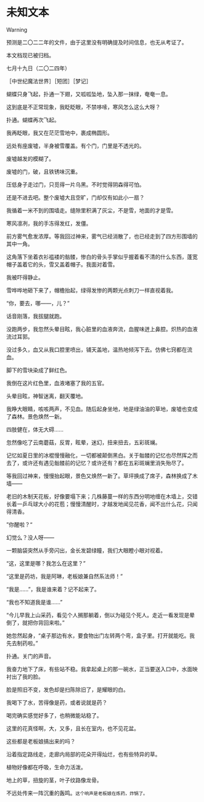 # 未知文本

> [!WARNING]
>
> 预测是二〇二二年的文件，由于这里没有明确提及时间信息，也无从考证了。
>
> 本文档现已被归档。
>
> 七月十九日（二〇二四年）

［中世纪魔法世界］［短团］［梦记］

蝴蝶只身飞起，扑通一下翅，又呱呱坠地，坠入那一抹绿，奄奄一息。

这到底是不正常现象，我眨眨眼，不禁哆嗦，寒风怎么这么大呀？

扑通。蝴蝶再次飞起。

我再眨眼，我又在茫茫雪地中，裹成椭圆形。

远处有座废墟，半身被雪覆盖。有个门，门里是不透光的。

废墟越发的模糊了。

废墟的门，破，且铁锈味沉重。

压低身子走过门，只觅得一片乌黑。不时觉得阴森得可怕。

还是不进去吧。整个废墟大且空旷，门却仅有如此小一扇？

我循着一米不到的围墙走。缝隙里积满了灰尘，不是雪，地面的才是雪。

寒风凛冽，我的手冻得发红，发僵。

前方雾气愈发浓厚。等我回过神来，雾气已经消散了，也已经走到了四方形围墙的其中一角。

这角落下坐着衣衫褴褛的骷髅，惨白的骨头手掌似乎握着看不清的什么东西，蓬宽帽子盖着它的头，雪又盖着帽子。我面对着雪。

我被吓得静止。

雪哗哗地砸下来了，帽檐抬起，绿得发惨的两颗光点刺刀一样直视着我。

“你，要去，哪——，儿？”

话音刚落，我拔腿就跑。

没跑两步，我忽然头晕目眩，我心脏里的血液奔流，血腥味迸上鼻腔。炽热的血液流过耳郭。

没过多久，血又从我口腔里喷出，铺天盖地，温热地倾泻下去。仿佛七窍都在流血。

脚下的雪块染成了鲜红色。

我倒在这片红色里，血液堵塞了我的五官。

头晕目眩，神智迷离，翻天覆地。

我睁大眼睛，咳咳两声，不见血。随后起身坐地，地是绿油油的草地，废墟也变成了森林。景色焕然一新。

四肢健在，体无大碍......

忽然像吃了云南蘑菇，反胃，眩晕，迷幻，扭来扭去，五彩斑斓。

记忆如夏日里的冰棍慢慢融化，一切都被颠倒黑白。关于骷髅的记忆也尽然挥之而去了，或许还有遇见骷髅前的记忆？或许还有？都在五彩斑斓里消失殆尽了。

等我回过神来，慢慢抬起眼，景色又焕然一新了。草坪换成了席子，森林换成了木墙——

老旧的木制天花板，好像要塌下来；几株藤蔓一样的东西分明地缠在木墙上，交错长着一乒乓球大小的花苞；慢慢清醒时，才越发地闻见花香，闻不出什么花，只闻得清香。

”你醒啦？“

幻觉么？没人呀——

一颗脑袋突然从手旁闪出，金长发碧绿瞳，我们大眼瞪小眼对视着。

“这，这里是哪？我怎么在这里？”

“这里是药坊，我是阿琳，老板娘兼自然系法师！”

“我是......”，我是谁来着？记不起来了。

“我也不知道我是谁......”

“今儿早我上山采药，看见个人搁那躺着，倒以为碰见个死人。走近一看发现是晕倒了，就把你背回来啦。”

她忽然起身，“桌子那边有水，要食物出门左转两个弯，盒子里。打开就能吃。我先去制药啦。”

扑通。关门的声音。

我奋力地下了床，有些站不稳。我拿起桌上的那一碗水，正当要送入口中，水面映衬出了我的脸。

脸是照旧不变，发色却是扫陈除旧了，是耀眼的白。

我喝下了水，苦得像是药，或者说就是药？

喝完确实感觉好多了，也稍微能站稳了。

这里的花真怪啊，大，又多，且长在室内，也不见花盆。

这些都是老板娘搞出来的吗？

沿着指定路线走，走廊内局部的花朵开得灿烂，也有些特异的草。

植物好像都在呼吸，生命力活泼。

地上的草，扭旋的茎，叶子纹路像龙骨。

不远处传来一阵沉重的轰鸣。`这个响声是老板娘在炼药，炸锅了。`
